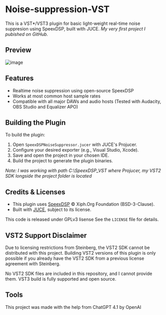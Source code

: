 # Noise-suppression-VST

This is a VST*/VST3 plugin for basic light-weight real-time noise suppresion using SpeexDSP, built with JUCE.
*My very first project I pubished on GitHub.*

## Preview

![image](https://github.com/user-attachments/assets/b9e4efab-1d4e-4d52-8755-e74ffb43d305)

## Features
 - Realtime noise suppression using open-source SpeexDSP
 - Works at most common host sample rates
 - Compatible with all major DAWs and audio hosts (Tested with Audacity, OBS Studio and Equalizer APO)

## Building the Plugin

To build the plugin:

1. Open `SpeexDSPNoiseSuppressor.jucer` with JUCE's Projucer.
2. Configure your desired exporter (e.g., Visual Studio, Xcode).
3. Save and open the project in your chosen IDE.
4. Build the project to generate the plugin binaries.

*Note: I was working with path C:\SpeexDSP_VST where Projucer, my VST2 SDK longside the project folder is located*

## Credits & Licenses
- This plugin uses [SpeexDSP](https://github.com/xiph/speexdsp) © Xiph.Org Foundation (BSD-3-Clause).
- Built with [JUCE](https://juce.com), subject to its license.

This code is released under GPLv3 lisense
See the `LICENSE` file for details.

## VST2 Support Disclaimer

Due to licensing restrictions from Steinberg, the VST2 SDK cannot be distributed with this project.
Building VST2 versions of this plugin is only possible if you already have the VST2 SDK from a previous license agreement with Steinberg.

No VST2 SDK files are included in this repository, and I cannot provide them.
VST3 build is fully supported and open source.

## Tools
This project was made with the help from ChatGPT 4.1 by OpenAI
